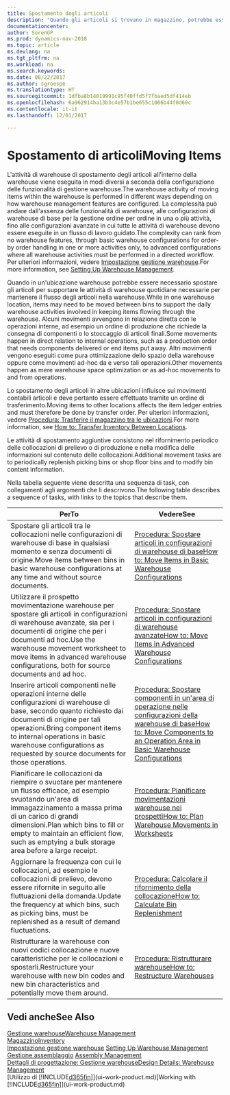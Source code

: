 ```yaml
---
title: Spostamento degli articoli
description: "Quando gli articoli si trovano in magazzino, potrebbe essere necessario spostarli per supportare le attività di warehouse quotidiane necessarie per mantenere il flusso degli articoli nella warehouse. Alcuni movimenti avvengono in relazione diretta con le operazioni interne, ad esempio un ordine di produzione che richiede la consegna di componenti o lo stoccaggio di articoli finali. Altri movimenti vengono eseguiti come pura ottimizzazione dello spazio della warehouse oppure come movimenti ad-hoc da e verso tali operazioni."
documentationcenter: 
author: SorenGP
ms.prod: dynamics-nav-2018
ms.topic: article
ms.devlang: na
ms.tgt_pltfrm: na
ms.workload: na
ms.search.keywords: 
ms.date: 08/22/2017
ms.author: sgroespe
ms.translationtype: HT
ms.sourcegitcommit: 1dfba8b14019991c95f40ffd5f7fbaed5df414eb
ms.openlocfilehash: 6a962914ba13b3c4e57b1be655c1066b44f0d60c
ms.contentlocale: it-it
ms.lasthandoff: 12/01/2017

---
```

# <a name="moving-items"></a><span data-ttu-id="5ab47-105">Spostamento di articoli</span><span class="sxs-lookup"><span data-stu-id="5ab47-105">Moving Items</span></span>
<span data-ttu-id="5ab47-106">L'attività di warehouse di spostamento degli articoli all'interno della warehouse viene eseguita in modi diversi a seconda della configurazione delle funzionalità di gestione warehouse.</span><span class="sxs-lookup"><span data-stu-id="5ab47-106">The warehouse activity of moving items within the warehouse is performed in different ways depending on how warehouse management features are configured.</span></span> <span data-ttu-id="5ab47-107">La complessità può andare dall'assenza delle funzionalità di warehouse, alle configurazioni di warehouse di base per la gestione ordine per ordine in una o più attività, fino alle configurazioni avanzate in cui tutte le attività di warehouse devono essere eseguite in un flusso di lavoro guidato.</span><span class="sxs-lookup"><span data-stu-id="5ab47-107">The complexity can rank from no warehouse features, through basic warehouse configurations for order-by order handling in one or more activities only, to advanced configurations where all warehouse activities must be performed in a directed workflow.</span></span> <span data-ttu-id="5ab47-108">Per ulteriori informazioni, vedere [Impostazione gestione warehouse](warehouse-setup-warehouse.md).</span><span class="sxs-lookup"><span data-stu-id="5ab47-108">For more information, see [Setting Up Warehouse Management](warehouse-setup-warehouse.md).</span></span>

<span data-ttu-id="5ab47-109">Quando in un'ubicazione warehouse potrebbe essere necessario spostare gli articoli per supportare le attività di warehouse quotidiane necessarie per mantenere il flusso degli articoli nella warehouse.</span><span class="sxs-lookup"><span data-stu-id="5ab47-109">While in one warehouse location, items may need to be moved between bins to support the daily warehouse activities involved in keeping items flowing through the warehouse.</span></span> <span data-ttu-id="5ab47-110">Alcuni movimenti avvengono in relazione diretta con le operazioni interne, ad esempio un ordine di produzione che richiede la consegna di componenti o lo stoccaggio di articoli finali.</span><span class="sxs-lookup"><span data-stu-id="5ab47-110">Some movements happen in direct relation to internal operations, such as a production order that needs components delivered or end items put away.</span></span> <span data-ttu-id="5ab47-111">Altri movimenti vengono eseguiti come pura ottimizzazione dello spazio della warehouse oppure come movimenti ad-hoc da e verso tali operazioni.</span><span class="sxs-lookup"><span data-stu-id="5ab47-111">Other movements happen as mere warehouse space optimization or as ad-hoc movements to and from operations.</span></span>

<span data-ttu-id="5ab47-112">Lo spostamento degli articoli in altre ubicazioni influisce sui movimenti contabili articoli e deve pertanto essere effettuato tramite un ordine di trasferimento.</span><span class="sxs-lookup"><span data-stu-id="5ab47-112">Moving items to other locations affects the item ledger entries and must therefore be done by transfer order.</span></span> <span data-ttu-id="5ab47-113">Per ulteriori informazioni, vedere [Procedura: Trasferire il magazzino tra le ubicazioni](inventory-how-transfer-between-locations.md).</span><span class="sxs-lookup"><span data-stu-id="5ab47-113">For more information, see [How to: Transfer Inventory Between Locations](inventory-how-transfer-between-locations.md).</span></span>  

<span data-ttu-id="5ab47-114">Le attività di spostamento aggiuntive consistono nel rifornimento periodico delle collocazioni di prelievo o di produzione e nella modifica delle informazioni sul contenuto delle collocazioni.</span><span class="sxs-lookup"><span data-stu-id="5ab47-114">Additional movement tasks are to periodically replenish picking bins or shop floor bins and to modify bin content information.</span></span>  

 <span data-ttu-id="5ab47-115">Nella tabella seguente viene descritta una sequenza di task, con collegamenti agli argomenti che li descrivono.</span><span class="sxs-lookup"><span data-stu-id="5ab47-115">The following table describes a sequence of tasks, with links to the topics that describe them.</span></span>   

|<span data-ttu-id="5ab47-116">**Per**</span><span class="sxs-lookup"><span data-stu-id="5ab47-116">**To**</span></span>|<span data-ttu-id="5ab47-117">**Vedere**</span><span class="sxs-lookup"><span data-stu-id="5ab47-117">**See**</span></span>|  
|------------|-------------|  
|<span data-ttu-id="5ab47-118">Spostare gli articoli tra le collocazioni nelle configurazioni di warehouse di base in qualsiasi momento e senza documenti di origine.</span><span class="sxs-lookup"><span data-stu-id="5ab47-118">Move items between bins in basic warehouse configurations at any time and without source documents.</span></span>|[<span data-ttu-id="5ab47-119">Procedura: Spostare articoli in configurazioni di warehouse di base</span><span class="sxs-lookup"><span data-stu-id="5ab47-119">How to: Move Items in Basic Warehouse Configurations</span></span>](warehouse-how-to-move-items-ad-hoc-in-basic-warehousing.md)|
|<span data-ttu-id="5ab47-120">Utilizzare il prospetto movimentazione warehouse per spostare gli articoli in configurazioni di warehouse avanzate, sia per i documenti di origine che per i documenti ad hoc.</span><span class="sxs-lookup"><span data-stu-id="5ab47-120">Use the warehouse movement worksheet to move items in advanced warehouse configurations, both for source documents and ad hoc.</span></span>|[<span data-ttu-id="5ab47-121">Procedura: Spostare articoli in configurazioni di warehouse avanzate</span><span class="sxs-lookup"><span data-stu-id="5ab47-121">How to: Move Items in Advanced Warehouse Configurations</span></span>](warehouse-how-to-move-items-in-advanced-warehousing.md)|  
|<span data-ttu-id="5ab47-122">Inserire articoli componenti nelle operazioni interne delle configurazioni di warehouse di base, secondo quanto richiesto dai documenti di origine per tali operazioni.</span><span class="sxs-lookup"><span data-stu-id="5ab47-122">Bring component items to internal operations in basic warehouse configurations as requested by source documents for those operations.</span></span>|[<span data-ttu-id="5ab47-123">Procedura: Spostare componenti in un'area di operazione nelle configurazioni della warehouse di base</span><span class="sxs-lookup"><span data-stu-id="5ab47-123">How to: Move Components to an Operation Area in Basic Warehouse Configurations</span></span>](warehouse-how-to-move-components-to-an-operation-area-in-basic-warehousing.md)|
|<span data-ttu-id="5ab47-124">Pianificare le collocazioni da riempire o svuotare per mantenere un flusso efficace, ad esempio svuotando un'area di immagazzinamento a massa prima di un carico di grandi dimensioni.</span><span class="sxs-lookup"><span data-stu-id="5ab47-124">Plan which bins to fill or empty to maintain an efficient flow, such as emptying a bulk storage area before a large receipt.</span></span>|[<span data-ttu-id="5ab47-125">Procedura: Pianificare movimentazioni warehouse nei prospetti</span><span class="sxs-lookup"><span data-stu-id="5ab47-125">How to: Plan Warehouse Movements in Worksheets</span></span>](warehouse-how-to-plan-warehouse-movements-in-worksheets.md)|
|<span data-ttu-id="5ab47-126">Aggiornare la frequenza con cui le collocazioni, ad esempio le collocazioni di prelievo, devono essere rifornite in seguito alle fluttuazioni della domanda.</span><span class="sxs-lookup"><span data-stu-id="5ab47-126">Update the frequency at which bins, such as picking bins, must be replenished as a result of demand fluctuations.</span></span>|[<span data-ttu-id="5ab47-127">Procedura: Calcolare il rifornimento della collocazione</span><span class="sxs-lookup"><span data-stu-id="5ab47-127">How to: Calculate Bin Replenishment</span></span>](warehouse-how-to-calculate-bin-replenishment.md)|
|<span data-ttu-id="5ab47-128">Ristrutturare la warehouse con nuovi codici collocazione e nuove caratteristiche per le collocazioni e spostarli.</span><span class="sxs-lookup"><span data-stu-id="5ab47-128">Restructure your warehouse with new bin codes and new bin characteristics and potentially move them around.</span></span>|[<span data-ttu-id="5ab47-129">Procedura: Ristrutturare warehouse</span><span class="sxs-lookup"><span data-stu-id="5ab47-129">How to: Restructure Warehouses</span></span>](warehouse-how-to-restructure-warehouses.md)|  

## <a name="see-also"></a><span data-ttu-id="5ab47-130">Vedi anche</span><span class="sxs-lookup"><span data-stu-id="5ab47-130">See Also</span></span>  
[<span data-ttu-id="5ab47-131">Gestione warehouse</span><span class="sxs-lookup"><span data-stu-id="5ab47-131">Warehouse Management</span></span>](warehouse-manage-warehouse.md)  
[<span data-ttu-id="5ab47-132">Magazzino</span><span class="sxs-lookup"><span data-stu-id="5ab47-132">Inventory</span></span>](inventory-manage-inventory.md)  
<span data-ttu-id="5ab47-133">[Impostazione gestione warehouse](warehouse-setup-warehouse.md)   </span><span class="sxs-lookup"><span data-stu-id="5ab47-133">[Setting Up Warehouse Management](warehouse-setup-warehouse.md)   </span></span>  
<span data-ttu-id="5ab47-134">[Gestione assemblaggio](assembly-assemble-items.md)  </span><span class="sxs-lookup"><span data-stu-id="5ab47-134">[Assembly Management](assembly-assemble-items.md)  </span></span>  
[<span data-ttu-id="5ab47-135">Dettagli di progettazione: Gestione warehouse</span><span class="sxs-lookup"><span data-stu-id="5ab47-135">Design Details: Warehouse Management</span></span>](design-details-warehouse-management.md)  
<span data-ttu-id="5ab47-136">[Utilizzo di [!INCLUDE[d365fin](includes/d365fin_md.md)]](ui-work-product.md)</span><span class="sxs-lookup"><span data-stu-id="5ab47-136">[Working with [!INCLUDE[d365fin](includes/d365fin_md.md)]](ui-work-product.md)</span></span>

